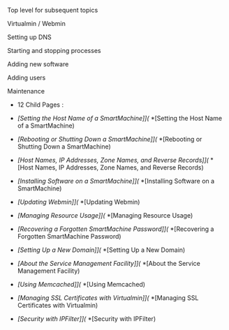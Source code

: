 Top level for subsequent topics


Virtualmin / Webmin


Setting up DNS


Starting and stopping processes


Adding new software


Adding users


Maintenance



*  12 Child Pages :


*  *[Setting the Host Name of a SmartMachine]](*  *[Setting the Host Name of a SmartMachine)


*  *[Rebooting or Shutting Down a SmartMachine]](*  *[Rebooting or Shutting Down a SmartMachine)


*  *[Host Names, IP Addresses, Zone Names, and Reverse Records]](*  *[Host Names, IP Addresses, Zone Names, and Reverse Records)


*  *[Installing Software on a SmartMachine]](*  *[Installing Software on a SmartMachine)


*  *[Updating Webmin]](*  *[Updating Webmin)


*  *[Managing Resource Usage]](*  *[Managing Resource Usage)


*  *[Recovering a Forgotten SmartMachine Password]](*  *[Recovering a Forgotten SmartMachine Password)


*  *[Setting Up a New Domain]](*  *[Setting Up a New Domain)


*  *[About the Service Management Facility]](*  *[About the Service Management Facility)


*  *[Using Memcached]](*  *[Using Memcached)


*  *[Managing SSL Certificates with Virtualmin]](*  *[Managing SSL Certificates with Virtualmin)


*  *[Security with IPFilter]](*  *[Security with IPFilter)



